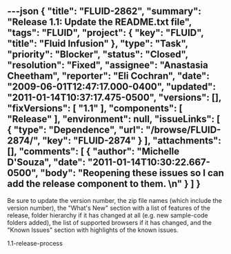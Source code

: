 ---json
{
  "title": "FLUID-2862",
  "summary": "Release 1.1: Update the README.txt file",
  "tags": "FLUID",
  "project": {
    "key": "FLUID",
    "title": "Fluid Infusion"
  },
  "type": "Task",
  "priority": "Blocker",
  "status": "Closed",
  "resolution": "Fixed",
  "assignee": "Anastasia Cheetham",
  "reporter": "Eli Cochran",
  "date": "2009-06-01T12:47:17.000-0400",
  "updated": "2011-01-14T10:37:17.475-0500",
  "versions": [],
  "fixVersions": [
    "1.1"
  ],
  "components": [
    "Release"
  ],
  "environment": null,
  "issueLinks": [
    {
      "type": "Dependence",
      "url": "/browse/FLUID-2874/",
      "key": "FLUID-2874"
    }
  ],
  "attachments": [],
  "comments": [
    {
      "author": "Michelle D'Souza",
      "date": "2011-01-14T10:30:22.667-0500",
      "body": "Reopening these issues so I can add the release component to them.&#x20;\n"
    }
  ]
}
---
Be sure to update the version number, the zip file names (which include the version number), the "What's New" section with a list of features of the release, folder hierarchy if it has changed at all (e.g. new sample-code folders added), the list of supported browsers if it has changed, and the "Known Issues" section with highlights of the known issues.

1.1-release-process

        